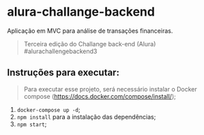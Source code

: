 # alura-challange-backend
Aplicação em MVC para análise de transações financeiras.
> Terceira edição do Challange back-end (Alura) #alurachallengebackend3

## Instruções para executar:
  > Para executar esse projeto, será necessário instalar o Docker compose (https://docs.docker.com/compose/install/);
  1. ```docker-compose up -d```;
  2. ```npm install``` para a instalação das dependências;
  3. ```npm start```;
  
